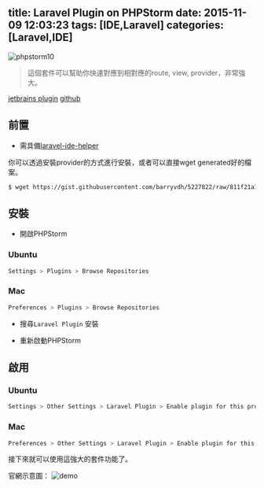 title: Laravel Plugin on PHPStorm
date: 2015-11-09 12:03:23
tags: [IDE,Laravel]
categories: [Laravel,IDE]
---
![phpstorm10](http://i.imgur.com/GqdCs6V.png?1)
>這個套件可以幫助你快速對應到相對應的route, view, provider，非常強大。

[jetbrains plugin](https://plugins.jetbrains.com/plugin/7532)
[github](https://github.com/Haehnchen/idea-php-laravel-plugin)

## 前置
* 需具備[laravel-ide-helper](https://github.com/barryvdh/laravel-ide-helper)

你可以透過安裝provider的方式進行安裝，或者可以直接wget generated好的檔案。

``` bash
$ wget https://gist.githubusercontent.com/barryvdh/5227822/raw/811f21a14875887635bb3733aef32da51fa0501e/_ide_helper.php
```

## 安裝
* 開啟PHPStorm

### Ubuntu
``` bash
Settings > Plugins > Browse Repositories
```
### Mac
``` bash
Preferences > Plugins > Browse Repositories
```

* 搜尋`Laravel Plugin` 安裝

* 重新啟動PHPStorm


## 啟用
### Ubuntu
``` bash
Settings > Other Settings > Laravel Plugin > Enable plugin for this project
```
### Mac
``` bash
Preferences > Other Settings > Laravel Plugin > Enable plugin for this project
```

接下來就可以使用這強大的套件功能了。

官網示意圖：
![demo](https://camo.githubusercontent.com/8531a9773fb4d15033317827b8ec2d6c8d233489/687474703a2f2f706c7567696e732e6a6574627261696e732e636f6d2f66696c65732f373533322f73637265656e73686f745f31343637302e706e67)

